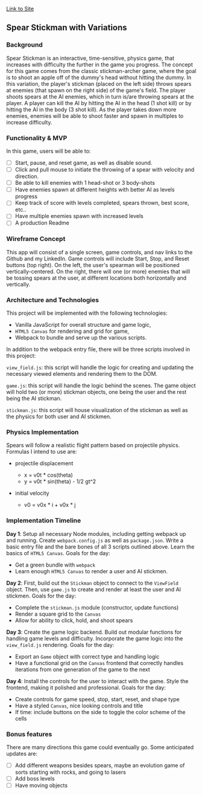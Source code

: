 [Link to Site](https://mondo1492.github.io/Spearman2/dist/spearman.html)

## Spear Stickman with Variations

### Background

Spear Stickman is an interactive, time-sensitive, physics game, that increases with difficulty the further in the game you progress.  The concept for this game comes from the classic stickman-archer game, where the goal is to shoot an apple off of the dummy's head without hitting the dummy.  In this variation, the player's stickman (placed on the left side) throws spears at enemies (that spawn on the right side) of the game's field. The player shoots spears at the AI enemies, which in turn is/are throwing spears at the player.  A player can kill the AI by hitting the AI in the head (1 shot kill) or by hitting the AI in the body (3 shot kill).  As the player takes down more enemies, enemies will be able to shoot faster and spawn in multiples to increase difficulty.  

### Functionality & MVP

In this game, users will be able to:

- [ ] Start, pause, and reset game, as well as disable sound.
- [ ] Click and pull mouse to initiate the throwing of a spear with velocity and direction.
- [ ] Be able to kill enemies with 1 head-shot or 3 body-shots
- [ ] Have enemies spawn at different heights with better AI as levels progress
- [ ] Keep track of score with levels completed, spears thrown, best score, etc..
- [ ] Have multiple enemies spawn with increased levels
- [ ] A production Readme

### Wireframe Concept

This app will consist of a single screen, game controls, and nav links to the Github and my LinkedIn.  Game controls will include Start, Stop, and Reset buttons (top right).  On the left, the user's spearman will be positioned vertically-centered.  On the right, there will one (or more) enemies that will be tossing spears at the user, at different locations both horizontally and vertically.


### Architecture and Technologies

This project will be implemented with the following technologies:

- Vanilla JavaScript for overall structure and game logic,
- `HTML5 Canvas` for rendering and grid for game,
- Webpack to bundle and serve up the various scripts.

In addition to the webpack entry file, there will be three scripts involved in this project:

`view_field.js`: this script will handle the logic for creating and updating the necessary viewed elements and rendering them to the DOM.

`game.js`: this script will handle the logic behind the scenes. The game object will hold two (or more) stickman objects, one being the user and the rest being the AI stickman.

`stickman.js`: this script will house visualization of the stickman as well as the physics for both user and AI stickmen.


### Physics Implementation

Spears will follow a realistic flight pattern based on projectile physics.  Formulas I intend to use are:
- projectile displacement
  - x = v0t * cos(theta)
  - y = v0t * sin(theta) - 1/2 gt^2

- initial velocity
  - v0 = v0x * i + v0x * j


### Implementation Timeline

**Day 1**: Setup all necessary Node modules, including getting webpack up and running.  Create `webpack.config.js` as well as `package.json`.  Write a basic entry file and the bare bones of all 3 scripts outlined above.  Learn the basics of `HTML5 Canvas`.  Goals for the day:

- Get a green bundle with `webpack`
- Learn enough `HTML5 Canvas` to render a user and AI stickmen.

**Day 2**: First, build out the `Stickman` object to connect to the `ViewField` object.  Then, use `game.js` to create and render at least the user and AI stickmen.  Goals for the day:

- Complete the `stickman.js` module (constructor, update functions)
- Render a square grid to the `Canvas`
- Allow for ability to click, hold, and shoot spears

**Day 3**: Create the game logic backend.  Build out modular functions for handling game levels and difficulty.  Incorporate the game logic into the `view_field.js` rendering.  Goals for the day:

- Export an `Game` object with correct type and handling logic
- Have a functional grid on the `Canvas` frontend that correctly handles iterations from one generation of the game to the next


**Day 4**: Install the controls for the user to interact with the game.  Style the frontend, making it polished and professional.  Goals for the day:

- Create controls for game speed, stop, start, reset, and shape type
- Have a styled `Canvas`, nice looking controls and title
- If time: include buttons on the side to toggle the color scheme of the cells


### Bonus features

There are many directions this game could eventually go.  Some anticipated updates are:

- [ ] Add different weapons besides spears, maybe an evolution game of sorts starting with rocks, and going to lasers
- [ ] Add boss levels
- [ ] Have moving objects
